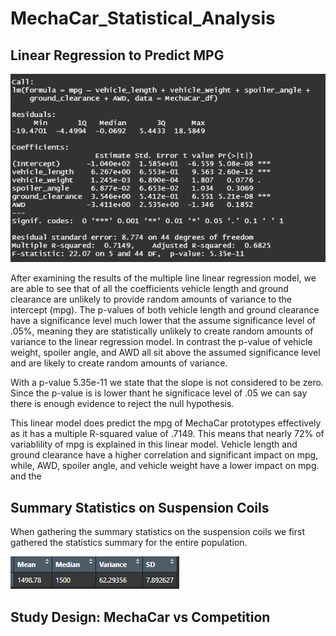 # MechaCar_Statistical_Analysis

## Linear Regression to Predict MPG

![MlinearR](https://github.com/JoseEspinosaTello/MechaCar_Statistical_Analysis/blob/main/Resources/MlinearR.png)

After examining the results of the multiple line linear regression model, we are able to see that of all the coefficients vehicle length and ground clearance are unlikely to provide random amounts of variance to the intercept (mpg). The p-values of both vehicle length and ground clearance have a significance level much lower that the assume significance level of .05%, meaning they are statistically unlikely to create random amounts of variance to the linear regression model. In contrast the p-value of vehicle weight, spoiler angle, and AWD all sit above the assumed significance level and are likely to create random amounts of variance.

With a p-value 5.35e-11 we state that the slope is not considered to be zero. Since the p-value is is lower thant he significace level of .05 we can say there is enough evidence to reject the null hypothesis.

This linear model does predict the mpg of MechaCar prototypes effectively as it has a multiple R-squared value of .7149. This means that nearly 72% of variablility of mpg is explained in this linear model. Vehicle length and ground clearance have a higher correlation and significant impact on mpg, while, AWD, spoiler angle, and vehicle weight have a lower impact on mpg. and the 

## Summary Statistics on Suspension Coils

When gathering the summary statistics on the suspension coils we first gathered the statistics summary for the entire population.

![totalsummary](https://github.com/JoseEspinosaTello/MechaCar_Statistical_Analysis/blob/main/Resources/totalsummary.png)


## Study Design: MechaCar vs Competition